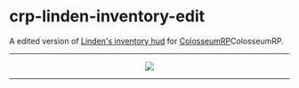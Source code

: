 # crp-linden-inventory-edit
A edited version of <a href='https://github.com/thelindat/linden_inventory'>Linden's inventory hud</a> for <a href='https://www.colosrp.no'>ColosseumRP</a>ColosseumRP.

<hr>
<p align="center"><img src='https://cdn.discordapp.com/attachments/845707687755907092/860977849606340608/unknown.png'></img></p>
<hr>
